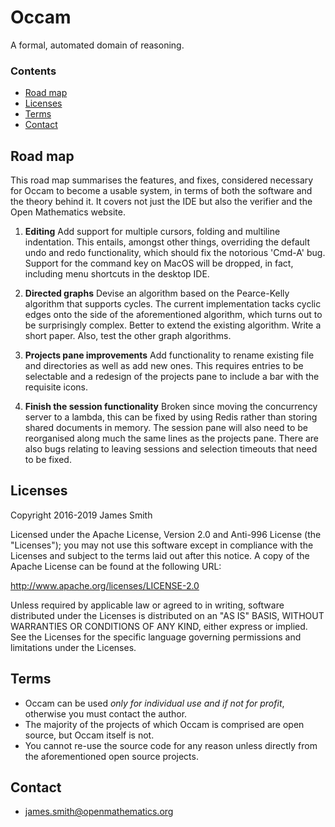 # Occam

A formal, automated domain of reasoning.

### Contents

- [Road map](#road-map)
- [Licenses](#licenses)
- [Terms](#terms)
- [Contact](#contact)

## Road map

This road map summarises the features, and fixes, considered necessary for Occam to become a usable system, in terms of both the software and the theory behind it. It covers not just the IDE but also the verifier and the Open Mathematics website.

1. **Editing** Add support for multiple cursors, folding and multiline indentation. This entails, amongst other things, overriding the default undo and redo functionality, which should fix the notorious 'Cmd-A' bug. Support for the command key on MacOS will be dropped, in fact, including menu shortcuts in the desktop IDE.

2. **Directed graphs** Devise an algorithm based on the Pearce-Kelly algorithm that supports cycles. The current implementation tacks cyclic edges onto the side of the aforementioned algorithm, which turns out to be surprisingly complex. Better to extend the existing algorithm. Write a short paper. Also, test the other graph algorithms. 

3. **Projects pane improvements** Add functionality to rename existing file and directories as well as add new ones. This requires entries to be selectable and a redesign of the projects pane to include a bar with the requisite icons.

4. **Finish the session functionality** Broken since moving the concurrency server to a lambda, this can be fixed by using Redis rather than storing shared documents in memory. The session pane will also need to be reorganised along much the same lines as the projects pane. There are also bugs relating to leaving sessions and selection timeouts that need to be fixed.


## Licenses

Copyright 2016-2019 James Smith

Licensed under the Apache License, Version 2.0 and Anti-996 License (the "Licenses"); you may not use this software except in compliance with the Licenses and subject to the terms laid out after this notice. A copy of the Apache License can be found at the following URL:

   http://www.apache.org/licenses/LICENSE-2.0

Unless required by applicable law or agreed to in writing, software distributed under the Licenses is distributed on an "AS IS" BASIS, WITHOUT WARRANTIES OR CONDITIONS OF ANY KIND, either express or implied. See the Licenses for the specific language governing permissions and limitations under the Licenses.

## Terms

* Occam can be used *only for individual use and if not for profit*, otherwise you must contact the author.
* The majority of the projects of which Occam is comprised are open source, but Occam itself is not.
* You cannot re-use the source code for any reason unless directly from the aforementioned open source projects.

## Contact

* james.smith@openmathematics.org
